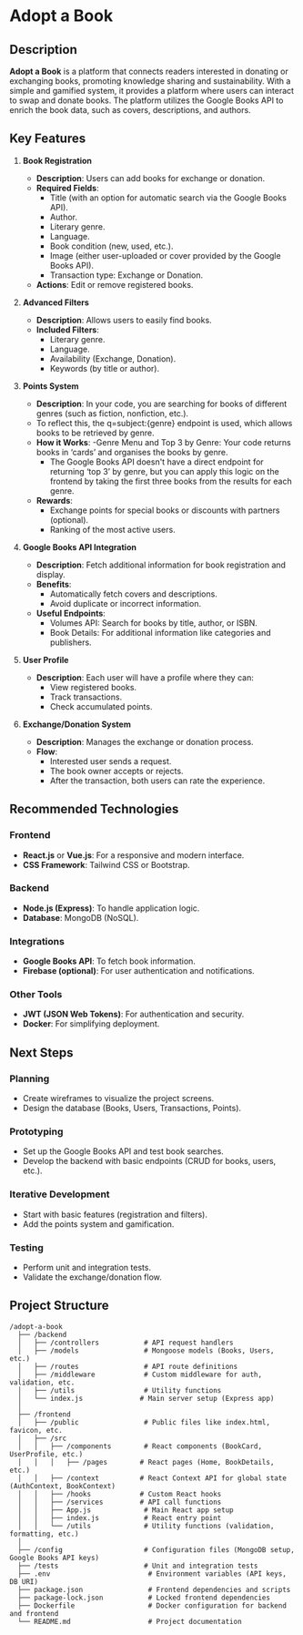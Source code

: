 # Adopt a Book

## Description

**Adopt a Book** is a platform that connects readers interested in donating or exchanging books, promoting knowledge sharing and sustainability. With a simple and gamified system, it provides a platform where users can interact to swap and donate books. The platform utilizes the Google Books API to enrich the book data, such as covers, descriptions, and authors.

## Key Features

1. **Book Registration**  
   - **Description**: Users can add books for exchange or donation.
   - **Required Fields**:
     - Title (with an option for automatic search via the Google Books API).
     - Author.
     - Literary genre.
     - Language.
     - Book condition (new, used, etc.).
     - Image (either user-uploaded or cover provided by the Google Books API).
     - Transaction type: Exchange or Donation.
   - **Actions**: Edit or remove registered books.

2. **Advanced Filters**  
   - **Description**: Allows users to easily find books.
   - **Included Filters**:
     - Literary genre.
     - Language.
     - Availability (Exchange, Donation).
     - Keywords (by title or author).

3. **Points System**  
   - **Description**: In your code, you are searching for books of different genres (such as fiction, nonfiction, etc.).
   -  To reflect this, the q=subject:{genre} endpoint is used, which allows books to be retrieved by genre.
   - **How it Works**:
     -Genre Menu and Top 3 by Genre: Your code returns books in ‘cards’ and organises the books by genre.
     - The Google Books API doesn't have a direct endpoint for returning ‘top 3’ by genre, but you can apply this logic on the frontend by taking the first three books from the results for each genre.
   - **Rewards**:
     - Exchange points for special books or discounts with partners (optional).
     - Ranking of the most active users.

4. **Google Books API Integration**  
   - **Description**: Fetch additional information for book registration and display.
   - **Benefits**:
     - Automatically fetch covers and descriptions.
     - Avoid duplicate or incorrect information.
   - **Useful Endpoints**:
     - Volumes API: Search for books by title, author, or ISBN.
     - Book Details: For additional information like categories and publishers.

5. **User Profile**  
   - **Description**: Each user will have a profile where they can:
     - View registered books.
     - Track transactions.
     - Check accumulated points.

6. **Exchange/Donation System**  
   - **Description**: Manages the exchange or donation process.
   - **Flow**:
     - Interested user sends a request.
     - The book owner accepts or rejects.
     - After the transaction, both users can rate the experience.

## Recommended Technologies

### Frontend
- **React.js** or **Vue.js**: For a responsive and modern interface.
- **CSS Framework**: Tailwind CSS or Bootstrap.

### Backend
- **Node.js (Express)**: To handle application logic.
- **Database**: MongoDB (NoSQL).

### Integrations
- **Google Books API**: To fetch book information.
- **Firebase (optional)**: For user authentication and notifications.

### Other Tools
- **JWT (JSON Web Tokens)**: For authentication and security.
- **Docker**: For simplifying deployment.

## Next Steps

### Planning
- Create wireframes to visualize the project screens.
- Design the database (Books, Users, Transactions, Points).

### Prototyping
- Set up the Google Books API and test book searches.
- Develop the backend with basic endpoints (CRUD for books, users, etc.).

### Iterative Development
- Start with basic features (registration and filters).
- Add the points system and gamification.

### Testing
- Perform unit and integration tests.
- Validate the exchange/donation flow.

## Project Structure

```plaintext
/adopt-a-book
  ├── /backend
  │   ├── /controllers           # API request handlers
  │   ├── /models                # Mongoose models (Books, Users, etc.)
  │   ├── /routes                # API route definitions
  │   ├── /middleware            # Custom middleware for auth, validation, etc.
  │   ├── /utils                 # Utility functions
  │   └── index.js              # Main server setup (Express app)
  │
  ├── /frontend
  │   ├── /public                # Public files like index.html, favicon, etc.
  │   ├── /src
  │   │   ├── /components        # React components (BookCard, UserProfile, etc.)
  │   │   │   ├── /pages        # React pages (Home, BookDetails, etc.)
  │   │   ├── /context          # React Context API for global state (AuthContext, BookContext)
  │   │   ├── /hooks            # Custom React hooks
  │   │   ├── /services         # API call functions
  │   │   ├── App.js             # Main React app setup
  │   │   ├── index.js           # React entry point
  │   │   └── /utils             # Utility functions (validation, formatting, etc.)
  │
  ├── /config                    # Configuration files (MongoDB setup, Google Books API keys)
  ├── /tests                     # Unit and integration tests
  ├── .env                        # Environment variables (API keys, DB URI)
  ├── package.json                # Frontend dependencies and scripts
  ├── package-lock.json           # Locked frontend dependencies
  ├── Dockerfile                  # Docker configuration for backend and frontend
  └── README.md                   # Project documentation
